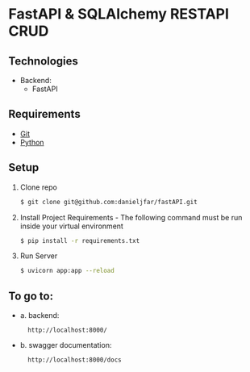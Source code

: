 # FastAPI & SQLAlchemy RESTAPI CRUD

## Technologies
- Backend:
    - FastAPI

## Requirements
- [Git](http://git-scm.com/)
- [Python](http://www.python.org/)

## Setup
1. Clone repo

    ```bash
    $ git clone git@github.com:danieljfar/fastAPI.git
    ```

2. Install Project Requirements -
    The following command must be run inside your virtual environment 
    ```bash
    $ pip install -r requirements.txt
    ```
    
3. Run Server
    ```bash
    $ uvicorn app:app --reload
    ```
    
## To go to:
  - a. backend:
    ```
      http://localhost:8000/
    ```
  - b. swagger documentation:
    ```
      http://localhost:8000/docs
    ```
